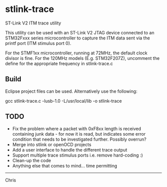 stlink-trace
============

ST-Link V2 ITM trace utility

This utility can be used with an ST-Link V2 JTAG device connected to an STM32Fxxx series microcontroller to capture the ITM data sent via the printf port (ITM stimulus port 0).

For the STMF1xx microcontroller, running at 72MHz, the default clock divisor is fine. For the 120MHz models (E.g. STM32F207Z), uncomment the define for the appropriate frequency in stlink-trace.c

Build
-----
Eclipse project files can be used. Alternatively use the following:

gcc stlink-trace.c -lusb-1.0 -L/usr/local/lib -o stlink-trace

TODO
----
* Fix the problem where a packet with 0xF8xx length is received containing junk data - for now it is read, but indicates some error condition that needs to be investigated further. Possibly overrun?
* Merge into stlink or openOCD projects
* Add a user interface to handle the different trace output
* Support multiple trace stimulus ports i.e. remove hard-coding :)
* Clean-up the code
* Anything else that comes to mind... time permitting

----
Chris 
